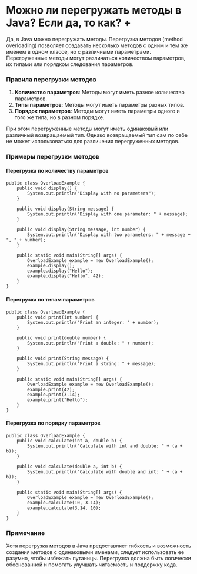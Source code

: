 # Можно ли перегружать методы в Java? Если да, то как? +

Да, в Java можно перегружать методы. Перегрузка методов (method overloading) позволяет создавать несколько методов с одним и тем же именем в одном классе, но с различными параметрами. Перегруженные методы могут различаться количеством параметров, их типами или порядком следования параметров.

### Правила перегрузки методов

1. **Количество параметров**: Методы могут иметь разное количество параметров.
2. **Типы параметров**: Методы могут иметь параметры разных типов.
3. **Порядок параметров**: Методы могут иметь параметры одного и того же типа, но в разном порядке.

При этом перегруженные методы могут иметь одинаковый или различный возвращаемый тип. Однако возвращаемый тип сам по себе не может использоваться для различения перегруженных методов.

### Примеры перегрузки методов

#### Перегрузка по количеству параметров

```
public class OverloadExample {
    public void display() {
        System.out.println("Display with no parameters");
    }

    public void display(String message) {
        System.out.println("Display with one parameter: " + message);
    }

    public void display(String message, int number) {
        System.out.println("Display with two parameters: " + message + ", " + number);
    }

    public static void main(String[] args) {
        OverloadExample example = new OverloadExample();
        example.display();
        example.display("Hello");
        example.display("Hello", 42);
    }
}
```

#### Перегрузка по типам параметров

```
public class OverloadExample {
    public void print(int number) {
        System.out.println("Print an integer: " + number);
    }

    public void print(double number) {
        System.out.println("Print a double: " + number);
    }

    public void print(String message) {
        System.out.println("Print a string: " + message);
    }

    public static void main(String[] args) {
        OverloadExample example = new OverloadExample();
        example.print(42);
        example.print(3.14);
        example.print("Hello");
    }
}
```

#### Перегрузка по порядку параметров

```
public class OverloadExample {
    public void calculate(int a, double b) {
        System.out.println("Calculate with int and double: " + (a + b));
    }

    public void calculate(double a, int b) {
        System.out.println("Calculate with double and int: " + (a + b));
    }

    public static void main(String[] args) {
        OverloadExample example = new OverloadExample();
        example.calculate(10, 3.14);
        example.calculate(3.14, 10);
    }
}
```

### Примечание

Хотя перегрузка методов в Java предоставляет гибкость и возможность создания методов с одинаковыми именами, следует использовать ее разумно, чтобы избежать путаницы. Перегрузка должна быть логически обоснованной и помогать улучшать читаемость и поддержку кода.